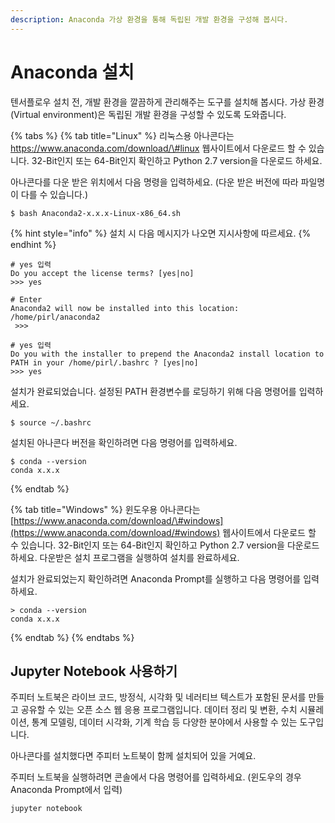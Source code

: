 ```yaml
---
description: Anaconda 가상 환경을 통해 독립된 개발 환경을 구성해 봅시다.
---
```


# Anaconda 설치

텐서플로우 설치 전, 개발 환경을 깔끔하게 관리해주는 도구를 설치해 봅시다. 가상 환경\(Virtual environment\)은 독립된 개발 환경을 구성할 수 있도록 도와줍니다.

{% tabs %}
{% tab title="Linux" %}
리눅스용 아나콘다는 https://www.anaconda.com/download/\#linux 웹사이트에서 다운로드 할 수 있습니다. 32-Bit인지 또는 64-Bit인지 확인하고 Python 2.7 version을 다운로드 하세요.

아나콘다를 다운 받은 위치에서 다음 명령을 입력하세요. \(다운 받은 버전에 따라 파일명이 다를 수 있습니다.\)

```text
$ bash Anaconda2-x.x.x-Linux-x86_64.sh
```



{% hint style="info" %}
설치 시 다음 메시지가 나오면 지시사항에 따르세요.
{% endhint %}

```text
# yes 입력
Do you accept the license terms? [yes|no]
>>> yes

# Enter
Anaconda2 will now be installed into this location: /home/pirl/anaconda2
 >>>
 
# yes 입력
Do you with the installer to prepend the Anaconda2 install location to PATH in your /home/pirl/.bashrc ? [yes|no]
>>> yes
```



설치가 완료되었습니다. 설정된 PATH 환경변수를 로딩하기 위해 다음 명령어를 입력하세요.

```text
$ source ~/.bashrc
```



설치된 아나콘다 버전을 확인하려면 다음 명령어를 입력하세요.

```text
$ conda --version
conda x.x.x
```
{% endtab %}

{% tab title="Windows" %}
윈도우용 아나콘다는 [https://www.anaconda.com/download/\#windows](https://www.anaconda.com/download/#windows) 웹사이트에서 다운로드 할 수 있습니다. 32-Bit인지 또는 64-Bit인지 확인하고 Python 2.7 version을 다운로드 하세요. 다운받은 설치 프로그램을 실행하여 설치를 완료하세요.

설치가 완료되었는지 확인하려면 Anaconda Prompt를 실행하고 다음 명령어를 입력하세요.

```text
> conda --version
conda x.x.x
```
{% endtab %}
{% endtabs %}

## Jupyter Notebook 사용하기

주피터 노트북은 라이브 코드, 방정식, 시각화 및 네러티브 텍스트가 포함된 문서를 만들고 공유할 수 있는 오픈 소스 웹 응용 프로그램입니다. 데이터 정리 및 변환, 수치 시뮬레이션, 통계 모델링, 데이터 시각화, 기계 학습 등 다양한 분야에서 사용할 수 있는 도구입니다.



아나콘다를 설치했다면 주피터 노트북이 함께 설치되어 있을 거예요.

주피터 노트북을 실행하려면 콘솔에서 다음 명령어를 입력하세요. \(윈도우의 경우 Anaconda Prompt에서 입력\)

```text
jupyter notebook
```


